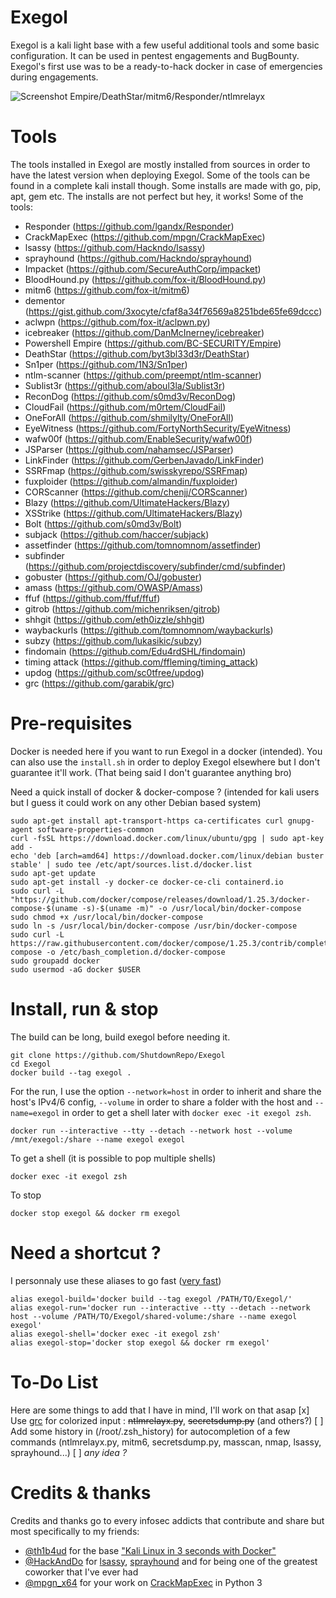 # Exegol
 Exegol is a kali light base with a few useful additional tools and some basic configuration. It can be used in pentest engagements and BugBounty. Exegol's first use was to be a ready-to-hack docker in case of emergencies during engagements.

 ![Screenshot Empire/DeathStar/mitm6/Responder/ntlmrelayx](https://i.imgur.com/PBThtlx.png)

# Tools
 The tools installed in Exegol are mostly installed from sources in order to have the latest version when deploying Exegol. Some of the tools can be found in a complete kali install though. Some installs are made with go, pip, apt, gem etc. The installs are not perfect but hey, it works!
 Some of the tools:
 - Responder (https://github.com/lgandx/Responder)
 - CrackMapExec (https://github.com/mpgn/CrackMapExec)
 - lsassy (https://github.com/Hackndo/lsassy)
 - sprayhound (https://github.com/Hackndo/sprayhound)
 - Impacket (https://github.com/SecureAuthCorp/impacket)
 - BloodHound.py (https://github.com/fox-it/BloodHound.py)
 - mitm6 (https://github.com/fox-it/mitm6)
 - dementor (https://gist.github.com/3xocyte/cfaf8a34f76569a8251bde65fe69dccc)
 - aclwpn (https://github.com/fox-it/aclpwn.py)
 - icebreaker (https://github.com/DanMcInerney/icebreaker)
 - Powershell Empire (https://github.com/BC-SECURITY/Empire)
 - DeathStar (https://github.com/byt3bl33d3r/DeathStar)
 - Sn1per (https://github.com/1N3/Sn1per)
 - ntlm-scanner (https://github.com/preempt/ntlm-scanner)
 - Sublist3r (https://github.com/aboul3la/Sublist3r)
 - ReconDog (https://github.com/s0md3v/ReconDog)
 - CloudFail (https://github.com/m0rtem/CloudFail)
 - OneForAll (https://github.com/shmilylty/OneForAll)
 - EyeWitness (https://github.com/FortyNorthSecurity/EyeWitness)
 - wafw00f (https://github.com/EnableSecurity/wafw00f)
 - JSParser (https://github.com/nahamsec/JSParser)
 - LinkFinder (https://github.com/GerbenJavado/LinkFinder)
 - SSRFmap (https://github.com/swisskyrepo/SSRFmap)
 - fuxploider (https://github.com/almandin/fuxploider)
 - CORScanner (https://github.com/chenjj/CORScanner)
 - Blazy (https://github.com/UltimateHackers/Blazy)
 - XSStrike (https://github.com/UltimateHackers/Blazy)
 - Bolt (https://github.com/s0md3v/Bolt)
 - subjack (https://github.com/haccer/subjack)
 - assetfinder (https://github.com/tomnomnom/assetfinder)
 - subfinder (https://github.com/projectdiscovery/subfinder/cmd/subfinder)
 - gobuster (https://github.com/OJ/gobuster)
 - amass (https://github.com/OWASP/Amass)
 - ffuf (https://github.com/ffuf/ffuf)
 - gitrob (https://github.com/michenriksen/gitrob)
 - shhgit (https://github.com/eth0izzle/shhgit)
 - waybackurls (https://github.com/tomnomnom/waybackurls)
 - subzy (https://github.com/lukasikic/subzy)
 - findomain (https://github.com/Edu4rdSHL/findomain)
 - timing attack (https://github.com/ffleming/timing_attack)
 - updog (https://github.com/sc0tfree/updog)
 - grc (https://github.com/garabik/grc)

# Pre-requisites
 Docker is needed here if you want to run Exegol in a docker (intended). You can also use the `install.sh` in order to deploy Exegol elsewhere but I don't guarantee it'll work. (That being said I don't guarantee anything bro)

 Need a quick install of docker & docker-compose ? (intended for kali users but I guess it could work on any other Debian based system)
 ```
 sudo apt-get install apt-transport-https ca-certificates curl gnupg-agent software-properties-common
 curl -fsSL https://download.docker.com/linux/ubuntu/gpg | sudo apt-key add -
 echo 'deb [arch=amd64] https://download.docker.com/linux/debian buster stable' | sudo tee /etc/apt/sources.list.d/docker.list
 sudo apt-get update
 sudo apt-get install -y docker-ce docker-ce-cli containerd.io
 sudo curl -L "https://github.com/docker/compose/releases/download/1.25.3/docker-compose-$(uname -s)-$(uname -m)" -o /usr/local/bin/docker-compose
 sudo chmod +x /usr/local/bin/docker-compose
 sudo ln -s /usr/local/bin/docker-compose /usr/bin/docker-compose
 sudo curl -L https://raw.githubusercontent.com/docker/compose/1.25.3/contrib/completion/bash/docker-compose -o /etc/bash_completion.d/docker-compose
 sudo groupadd docker
 sudo usermod -aG docker $USER
 ```

# Install, run & stop
 The build can be long, build exegol before needing it.
 ```
 git clone https://github.com/ShutdownRepo/Exegol
 cd Exegol
 docker build --tag exegol .
 ```

 For the run, I use the option `--network=host` in order to inherit and share the host's IPv4/6 config, `--volume` in order to share a folder with the host and `--name=exegol` in order to get a shell later with `docker exec -it exegol zsh`.
 ```
 docker run --interactive --tty --detach --network host --volume /mnt/exegol:/share --name exegol exegol
 ```

 To get a shell (it is possible to pop multiple shells)
 ```
 docker exec -it exegol zsh
 ```

 To stop
 ```
 docker stop exegol && docker rm exegol
 ```

# Need a shortcut ?
 I personnaly use these aliases to go fast ([very fast](https://www.youtube.com/watch?v=KsBjVvxBj84))
  ```
  alias exegol-build='docker build --tag exegol /PATH/TO/Exegol/'
  alias exegol-run='docker run --interactive --tty --detach --network host --volume /PATH/TO/Exegol/shared-volume:/share --name exegol exegol'
  alias exegol-shell='docker exec -it exegol zsh'
  alias exegol-stop='docker stop exegol && docker rm exegol'
  ```

# To-Do List
  Here are some things to add that I have in mind, I'll work on that asap
  [x] Use [grc](https://github.com/garabik/grc) for colorized input : ~~ntlmrelayx.py~~, ~~secretsdump.py~~ (and others?)
  [ ] Add some history in (/root/.zsh_history) for autocompletion of a few commands (ntlmrelayx.py, mitm6, secretsdump.py, masscan, nmap, lsassy, sprayhound...)
  [ ] *any idea ?*

# Credits & thanks
  Credits and thanks go to every infosec addicts that contribute and share but most specifically to my friends:
  - [@th1b4ud](https://twitter.com/th1b4ud) for the base ["Kali Linux in 3 seconds with Docker"](https://thibaud-robin.fr/articles/docker-kali/)
  - [@HackAndDo](https://twitter.com/HackAndDo) for [lsassy](https://github.com/Hackndo/lsassy), [sprayhound](https://github.com/Hackndo/sprayhound) and for being one of the greatest coworker that I've ever had
  - [@mpgn_x64](https://twitter.com/mpgn_x64) for your work on [CrackMapExec](https://github.com/mpgn/crackmapexec) in Python 3
